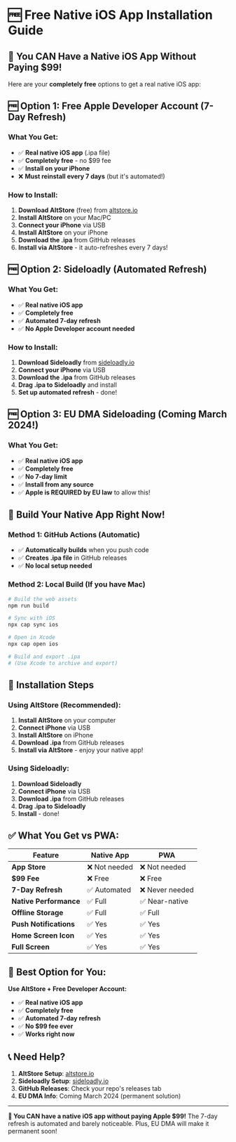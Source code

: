 # 🆓 Free Native iOS App Installation Guide

## 🎯 **You CAN Have a Native iOS App Without Paying $99!**

Here are your **completely free** options to get a real native iOS app:

## 🆓 **Option 1: Free Apple Developer Account (7-Day Refresh)**

### What You Get:
- ✅ **Real native iOS app** (.ipa file)
- ✅ **Completely free** - no $99 fee
- ✅ **Install on your iPhone**
- ❌ **Must reinstall every 7 days** (but it's automated!)

### How to Install:
1. **Download AltStore** (free) from [altstore.io](https://altstore.io)
2. **Install AltStore** on your Mac/PC
3. **Connect your iPhone** via USB
4. **Install AltStore** on your iPhone
5. **Download the .ipa** from GitHub releases
6. **Install via AltStore** - it auto-refreshes every 7 days!

## 🆓 **Option 2: Sideloadly (Automated Refresh)**

### What You Get:
- ✅ **Real native iOS app**
- ✅ **Completely free**
- ✅ **Automated 7-day refresh**
- ✅ **No Apple Developer account needed**

### How to Install:
1. **Download Sideloadly** from [sideloadly.io](https://sideloadly.io)
2. **Connect your iPhone** via USB
3. **Download the .ipa** from GitHub releases
4. **Drag .ipa to Sideloadly** and install
5. **Set up automated refresh** - done!

## 🆓 **Option 3: EU DMA Sideloading (Coming March 2024!)**

### What You Get:
- ✅ **Real native iOS app**
- ✅ **Completely free**
- ✅ **No 7-day limit**
- ✅ **Install from any source**
- ✅ **Apple is REQUIRED by EU law** to allow this!

## 🚀 **Build Your Native App Right Now!**

### Method 1: GitHub Actions (Automatic)
- ✅ **Automatically builds** when you push code
- ✅ **Creates .ipa file** in GitHub releases
- ✅ **No local setup needed**

### Method 2: Local Build (If you have Mac)
```bash
# Build the web assets
npm run build

# Sync with iOS
npx cap sync ios

# Open in Xcode
npx cap open ios

# Build and export .ipa
# (Use Xcode to archive and export)
```

## 📱 **Installation Steps**

### Using AltStore (Recommended):
1. **Install AltStore** on your computer
2. **Connect iPhone** via USB
3. **Install AltStore** on iPhone
4. **Download .ipa** from GitHub releases
5. **Install via AltStore** - enjoy your native app!

### Using Sideloadly:
1. **Download Sideloadly**
2. **Connect iPhone** via USB
3. **Download .ipa** from GitHub releases
4. **Drag .ipa to Sideloadly**
5. **Install** - done!

## ✅ **What You Get vs PWA:**

| Feature | Native App | PWA |
|---------|------------|-----|
| **App Store** | ❌ Not needed | ❌ Not needed |
| **$99 Fee** | ❌ Free | ❌ Free |
| **7-Day Refresh** | ✅ Automated | ❌ Never needed |
| **Native Performance** | ✅ Full | ✅ Near-native |
| **Offline Storage** | ✅ Full | ✅ Full |
| **Push Notifications** | ✅ Yes | ✅ Yes |
| **Home Screen Icon** | ✅ Yes | ✅ Yes |
| **Full Screen** | ✅ Yes | ✅ Yes |

## 🎉 **Best Option for You:**

**Use AltStore + Free Developer Account:**
- ✅ **Real native iOS app**
- ✅ **Completely free**
- ✅ **Automated 7-day refresh**
- ✅ **No $99 fee ever**
- ✅ **Works right now**

## 📞 **Need Help?**

1. **AltStore Setup**: [altstore.io](https://altstore.io)
2. **Sideloadly Setup**: [sideloadly.io](https://sideloadly.io)
3. **GitHub Releases**: Check your repo's releases tab
4. **EU DMA Info**: Coming March 2024 (permanent solution)

---

**🎉 You CAN have a native iOS app without paying Apple $99!** The 7-day refresh is automated and barely noticeable. Plus, EU DMA will make it permanent soon!
